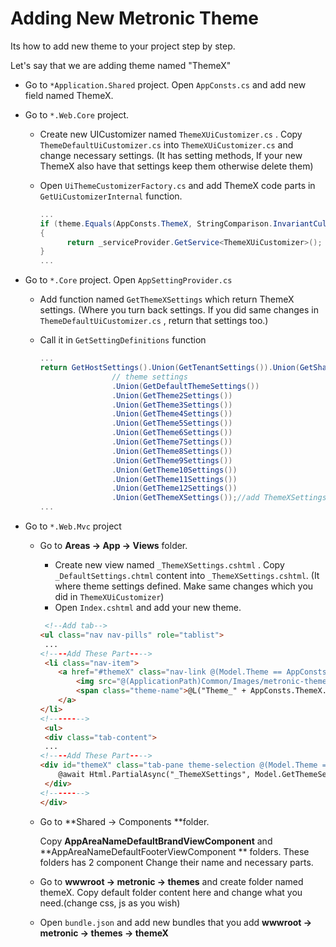 # Adding New Metronic Theme

Its how to add new theme to your project step by step.

Let's say that we are adding theme named "ThemeX"

* Go to  `*Application.Shared` project. Open `AppConsts.cs`  and add new field named ThemeX. 

* Go to `*.Web.Core` project.

  - Create new UICustomizer named `ThemeXUiCustomizer.cs` . Copy `ThemeDefaultUiCustomizer.cs` into  `ThemeXUiCustomizer.cs` and change necessary settings. (It has setting methods, If your new ThemeX also have that settings keep them otherwise delete them)

  - Open `UiThemeCustomizerFactory.cs` and add ThemeX code parts in `GetUiCustomizerInternal` function.

    ```csharp
    ...
    if (theme.Equals(AppConsts.ThemeX, StringComparison.InvariantCultureIgnoreCase))
    {
          return _serviceProvider.GetService<ThemeXUiCustomizer>();
    }
    ...
    ```

* Go to `*.Core`  project. Open `AppSettingProvider.cs` 

  *  Add function  named `GetThemeXSettings`  which return ThemeX settings. (Where you turn back settings. If you did same changes in `ThemeDefaultUiCustomizer.cs` , return that settings too.)

  * Call it in `GetSettingDefinitions` function

    ```csharp
    ... 
    return GetHostSettings().Union(GetTenantSettings()).Union(GetSharedSettings())
                    // theme settings
                    .Union(GetDefaultThemeSettings())
                    .Union(GetTheme2Settings())
                    .Union(GetTheme3Settings())
                    .Union(GetTheme4Settings())
                    .Union(GetTheme5Settings())
                    .Union(GetTheme6Settings())
                    .Union(GetTheme7Settings())
                    .Union(GetTheme8Settings())
                    .Union(GetTheme9Settings())
                    .Union(GetTheme10Settings())
                    .Union(GetTheme11Settings())
                    .Union(GetTheme12Settings())
                    .Union(GetThemeXSettings());//add ThemeXSettings
    ...
    ```

* Go to `*.Web.Mvc` project

  * Go to **Areas -> App -> Views** folder.

    * Create new view named `_ThemeXSettings.cshtml` . Copy `_DefaultSettings.chtml` content into `_ThemeXSettings.cshtml`. (It where theme settings defined. Make same changes which you did in `ThemeXUiCustomizer`)
    * Open `Index.cshtml` and add your new theme.

    ```html
     <!--Add tab-->
    <ul class="nav nav-pills" role="tablist">
     ...
    <!----Add These Part---->
     <li class="nav-item">
        <a href="#themeX" class="nav-link @(Model.Theme == AppConsts.ThemeX ? "active" : "")" data-toggle="tab" role="tab">
            <img src="@(ApplicationPath)Common/Images/metronic-themes/themeX.png" width="150" /><!--Your theme image path-->
            <span class="theme-name">@L("Theme_" + AppConsts.ThemeX.ToPascalCase())</span>
        </a>
    </li>
    <!-------->
     <ul>
     <div class="tab-content">
     ...
    <!----Add These Part---->
    <div id="themeX" class="tab-pane theme-selection @(Model.Theme == AppConsts.ThemeX ? "active show" : "")">
        @await Html.PartialAsync("_ThemeXSettings", Model.GetThemeSettings(AppConsts.ThemeX))
     </div>
    <!-------->
    </div>
    ```

  * Go to **Shared -> Components **folder.

    Copy **AppAreaNameDefaultBrandViewComponent** and **AppAreaNameDefaultFooterViewComponent ** folders. These folders has 2 component Change their name and necessary parts.

  * Go to **wwwroot -> metronic -> themes** and create folder named themeX.  Copy default folder content here and change what you need.(change css, js as you wish)

  * Open `bundle.json` and add new bundles that you add **wwwroot -> metronic -> themes -> themeX** 

